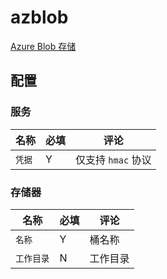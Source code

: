 # azblob

[Azure Blob 存储](https://docs.microsoft.com/en-us/azure/storage/blobs/)

## 配置

### 服务

| 名称   | 必填 | 评论            |
| ---- | -- | ------------- |
| `凭据` | Y  | 仅支持 `hmac` 协议 |

### 存储器

| 名称     | 必填 | 评论   |
| ------ | -- | ---- |
| `名称`   | Y  | 桶名称  |
| `工作目录` | N  | 工作目录 |
